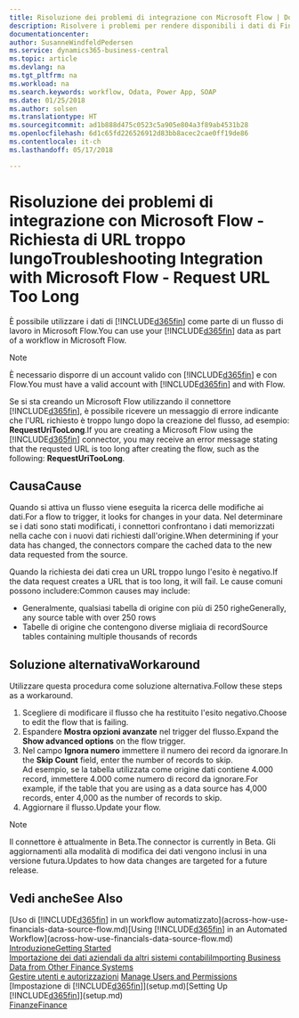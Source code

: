 ```yaml
---
title: Risoluzione dei problemi di integrazione con Microsoft Flow | Documenti Microsoft
description: Risolvere i problemi per rendere disponibili i dati di Financials come origine dati e specificare un URL OData dei service Web per creare un workflow automatizzato.
documentationcenter: 
author: SusanneWindfeldPedersen
ms.service: dynamics365-business-central
ms.topic: article
ms.devlang: na
ms.tgt_pltfrm: na
ms.workload: na
ms.search.keywords: workflow, Odata, Power App, SOAP
ms.date: 01/25/2018
ms.author: solsen
ms.translationtype: HT
ms.sourcegitcommit: ad1b888d475c0523c5a905e804a3f89ab4531b28
ms.openlocfilehash: 6d1c65fd226526912d83bb8acec2cae0ff19de86
ms.contentlocale: it-ch
ms.lasthandoff: 05/17/2018

---
```

# <a name="troubleshooting-integration-with-microsoft-flow---request-url-too-long"></a><span data-ttu-id="9f4d4-103">Risoluzione dei problemi di integrazione con Microsoft Flow - Richiesta di URL troppo lungo</span><span class="sxs-lookup"><span data-stu-id="9f4d4-103">Troubleshooting Integration with Microsoft Flow - Request URL Too Long</span></span>
<span data-ttu-id="9f4d4-104">È possibile utilizzare i dati di [!INCLUDE[d365fin](includes/d365fin_md.md)] come parte di un flusso di lavoro in Microsoft Flow.</span><span class="sxs-lookup"><span data-stu-id="9f4d4-104">You can use your [!INCLUDE[d365fin](includes/d365fin_md.md)] data as part of a workflow in Microsoft Flow.</span></span>  

> [!NOTE]  
>   <span data-ttu-id="9f4d4-105">È necessario disporre di un account valido con [!INCLUDE[d365fin](includes/d365fin_md.md)] e con Flow.</span><span class="sxs-lookup"><span data-stu-id="9f4d4-105">You must have a valid account with [!INCLUDE[d365fin](includes/d365fin_md.md)] and with Flow.</span></span>  

<span data-ttu-id="9f4d4-106">Se si sta creando un Microsoft Flow utilizzando il connettore [!INCLUDE[d365fin](includes/d365fin_md.md)], è possibile ricevere un messaggio di errore indicante che l'URL richiesto è troppo lungo dopo la creazione del flusso, ad esempio: **RequestUriTooLong**.</span><span class="sxs-lookup"><span data-stu-id="9f4d4-106">If you are creating a Microsoft Flow using the [!INCLUDE[d365fin](includes/d365fin_md.md)] connector, you may receive an error message stating that the requsted URL is too long after creating the flow, such as the following: **RequestUriTooLong**.</span></span>

## <a name="cause"></a><span data-ttu-id="9f4d4-107">Causa</span><span class="sxs-lookup"><span data-stu-id="9f4d4-107">Cause</span></span>
<span data-ttu-id="9f4d4-108">Quando si attiva un flusso viene eseguita la ricerca delle modifiche ai dati.</span><span class="sxs-lookup"><span data-stu-id="9f4d4-108">For a flow to trigger, it looks for changes in your data.</span></span> <span data-ttu-id="9f4d4-109">Nel determinare se i dati sono stati modificati, i connettori confrontano i dati memorizzati nella cache con i nuovi dati richiesti dall'origine.</span><span class="sxs-lookup"><span data-stu-id="9f4d4-109">When determining if your data has changed, the connectors compare the cached data to the new data requested from the source.</span></span>  

<span data-ttu-id="9f4d4-110">Quando la richiesta dei dati crea un URL troppo lungo l'esito è negativo.</span><span class="sxs-lookup"><span data-stu-id="9f4d4-110">If the data request creates a URL that is too long, it will fail.</span></span> <span data-ttu-id="9f4d4-111">Le cause comuni possono includere:</span><span class="sxs-lookup"><span data-stu-id="9f4d4-111">Common causes may include:</span></span>
- <span data-ttu-id="9f4d4-112">Generalmente, qualsiasi tabella di origine con più di 250 righe</span><span class="sxs-lookup"><span data-stu-id="9f4d4-112">Generally, any source table with over 250 rows</span></span>
- <span data-ttu-id="9f4d4-113">Tabelle di origine che contengono diverse migliaia di record</span><span class="sxs-lookup"><span data-stu-id="9f4d4-113">Source tables containing multiple thousands of records</span></span>

## <a name="workaround"></a><span data-ttu-id="9f4d4-114">Soluzione alternativa</span><span class="sxs-lookup"><span data-stu-id="9f4d4-114">Workaround</span></span>
<span data-ttu-id="9f4d4-115">Utilizzare questa procedura come soluzione alternativa.</span><span class="sxs-lookup"><span data-stu-id="9f4d4-115">Follow these steps as a workaround.</span></span>
1. <span data-ttu-id="9f4d4-116">Scegliere di modificare il flusso che ha restituito l'esito negativo.</span><span class="sxs-lookup"><span data-stu-id="9f4d4-116">Choose to edit the flow that is failing.</span></span>
2. <span data-ttu-id="9f4d4-117">Espandere **Mostra opzioni avanzate** nel trigger del flusso.</span><span class="sxs-lookup"><span data-stu-id="9f4d4-117">Expand the **Show advanced options** on the flow trigger.</span></span>
3. <span data-ttu-id="9f4d4-118">Nel campo **Ignora numero** immettere il numero dei record da ignorare.</span><span class="sxs-lookup"><span data-stu-id="9f4d4-118">In the **Skip Count** field, enter the number of records to skip.</span></span>  
<span data-ttu-id="9f4d4-119">Ad esempio, se la tabella utilizzata come origine dati contiene 4.000 record, immettere 4.000 come numero di record da ignorare.</span><span class="sxs-lookup"><span data-stu-id="9f4d4-119">For example, if the table that you are using as a data source has 4,000 records, enter 4,000 as the number of records to skip.</span></span>
4. <span data-ttu-id="9f4d4-120">Aggiornare il flusso.</span><span class="sxs-lookup"><span data-stu-id="9f4d4-120">Update your flow.</span></span>

> [!NOTE]  
> <span data-ttu-id="9f4d4-121">Il connettore è attualmente in Beta.</span><span class="sxs-lookup"><span data-stu-id="9f4d4-121">The connector is currently in Beta.</span></span> <span data-ttu-id="9f4d4-122">Gli aggiornamenti alla modalità di modifica dei dati vengono inclusi in una versione futura.</span><span class="sxs-lookup"><span data-stu-id="9f4d4-122">Updates to how data changes are targeted for a future release.</span></span>


## <a name="see-also"></a><span data-ttu-id="9f4d4-123">Vedi anche</span><span class="sxs-lookup"><span data-stu-id="9f4d4-123">See Also</span></span>
<span data-ttu-id="9f4d4-124">[Uso di [!INCLUDE[d365fin](includes/d365fin_md.md)] in un workflow automatizzato](across-how-use-financials-data-source-flow.md)</span><span class="sxs-lookup"><span data-stu-id="9f4d4-124">[Using [!INCLUDE[d365fin](includes/d365fin_md.md)] in an Automated Workflow](across-how-use-financials-data-source-flow.md)</span></span>  
[<span data-ttu-id="9f4d4-125">Introduzione</span><span class="sxs-lookup"><span data-stu-id="9f4d4-125">Getting Started</span></span>](product-get-started.md)  
[<span data-ttu-id="9f4d4-126">Importazione dei dati aziendali da altri sistemi contabili</span><span class="sxs-lookup"><span data-stu-id="9f4d4-126">Importing Business Data from Other Finance Systems</span></span>](across-import-data-configuration-packages.md)  
<span data-ttu-id="9f4d4-127">[Gestire utenti e autorizzazioni](ui-how-users-permissions.md)  </span><span class="sxs-lookup"><span data-stu-id="9f4d4-127">[Manage Users and Permissions](ui-how-users-permissions.md)  </span></span>  
<span data-ttu-id="9f4d4-128">[Impostazione di [!INCLUDE[d365fin](includes/d365fin_md.md)]](setup.md)</span><span class="sxs-lookup"><span data-stu-id="9f4d4-128">[Setting Up [!INCLUDE[d365fin](includes/d365fin_md.md)]](setup.md)</span></span>  
[<span data-ttu-id="9f4d4-129">Finanze</span><span class="sxs-lookup"><span data-stu-id="9f4d4-129">Finance</span></span>](finance.md)  

